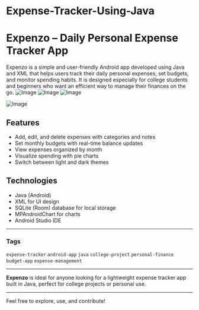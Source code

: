 # Expense-Tracker-Using-Java
# Expenzo – Daily Personal Expense Tracker App

Expenzo is a simple and user-friendly Android app developed using Java and XML that helps users track their daily personal expenses, set budgets, and monitor spending habits. It is designed especially for college students and beginners who want an efficient way to manage their finances on the go.
![Image](https://github.com/user-attachments/assets/91c5779d-67b0-4a9d-a3e2-4e9e15ad8c43)
![Image](https://github.com/user-attachments/assets/09f19529-0fc9-4eb8-a3bd-6398a5ddf9b0)
![Image](https://github.com/user-attachments/assets/d6f7a61a-182d-4787-89c8-c947d0e3d024)

![Image](https://github.com/user-attachments/assets/e8e28f2e-a8dc-4e86-a4b8-938a9a1448a7)
## Features
- Add, edit, and delete expenses with categories and notes
- Set monthly budgets with real-time balance updates
- View expenses organized by month
- Visualize spending with pie charts
- Switch between light and dark themes

## Technologies
- Java (Android)
- XML for UI design
- SQLite (Room) database for local storage
- MPAndroidChart for charts
- Android Studio IDE

---

### Tags
`expense-tracker` `android-app` `java` `college-project` `personal-finance` `budget-app` `expense-management`

---

**Expenzo** is ideal for anyone looking for a lightweight expense tracker app built in Java, perfect for college projects or personal use.

---

Feel free to explore, use, and contribute!
